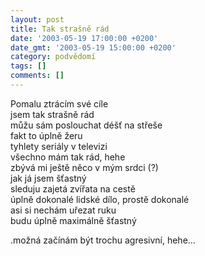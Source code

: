 ```yaml
---
layout: post
title: Tak strašně rád
date: '2003-05-19 17:00:00 +0200'
date_gmt: '2003-05-19 15:00:00 +0200'
category: podvědomí
tags: []
comments: []
---
```


<p>Pomalu ztrácím své cíle<br>jsem tak strašně rád<br>můžu sám poslouchat déšť na střeše<br>fakt to úplně žeru<br>tyhlety seriály v televizi<br>všechno mám tak rád, hehe<br>zbývá mi ještě něco v mým srdci (?)<br>jak já jsem šťastný<br>sleduju zajetá zvířata na cestě<br>úplně dokonalé lidské dílo, prostě dokonalé<br>asi si nechám uřezat ruku<br>budu úplně maximálně šťastný</p>
<p>.možná začínám být trochu agresivní, hehe...</p>
